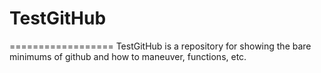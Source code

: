# TestGitHub
==================
TestGitHub is a repository for showing the bare minimums of github and how to maneuver, functions, etc.
